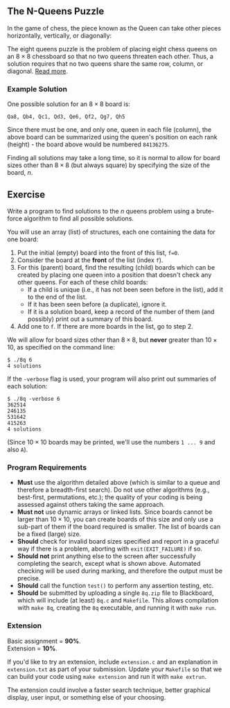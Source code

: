 
## The N-Queens Puzzle

In the game of chess, the piece known as the Queen can take other pieces horizontally, vertically, or diagonally:

The eight queens puzzle is the problem of placing eight chess queens on an $8 \times 8$ chessboard so that no two queens threaten each other. Thus, a solution requires that no two queens share the same row, column, or diagonal. [Read more](https://en.wikipedia.org/wiki/Eight_queens_puzzle).

### Example Solution
One possible solution for an $8 \times 8$ board is:

```
Qa8, Qb4, Qc1, Qd3, Qe6, Qf2, Qg7, Qh5
```
Since there must be one, and only one, queen in each file (column), the above board can be summarized using the queen's position on each rank (height) - the board above would be numbered `84136275`.

Finding all solutions may take a long time, so it is normal to allow for board sizes other than $8 \times 8$ (but always square) by specifying the size of the board, $n$.

## Exercise

Write a program to find solutions to the $n$ queens problem using a brute-force algorithm to find all possible solutions.

You will use an array (list) of structures, each one containing the data for one board:

1. Put the initial (empty) board into the front of this list, `f=0`.
2. Consider the board at the **front** of the list (index `f`).
3. For this (parent) board, find the resulting (child) boards which can be created by placing one queen into a position that doesn't check any other queens. For each of these child boards:
   - If a child is unique (i.e., it has not been seen before in the list), add it to the end of the list.
   - If it has been seen before (a duplicate), ignore it.
   - If it is a solution board, keep a record of the number of them (and possibly) print out a summary of this board.
4. Add one to `f`. If there are more boards in the list, go to step 2.

We will allow for board sizes other than $8 \times 8$, but **never** greater than $10 \times 10$, as specified on the command line:

```
$ ./8q 6
4 solutions
```

If the `-verbose` flag is used, your program will also print out summaries of each solution:

```
$ ./8q -verbose 6
362514
246135
531642
415263
4 solutions
```

(Since $10 \times 10$ boards may be printed, we'll use the numbers `1 ... 9` and also `A`).

### Program Requirements

- **Must** use the algorithm detailed above (which is similar to a queue and therefore a breadth-first search). Do not use other algorithms (e.g., best-first, permutations, etc.); the quality of your coding is being assessed against others taking the same approach.
- **Must not** use dynamic arrays or linked lists. Since boards cannot be larger than $10 \times 10$, you can create boards of this size and only use a sub-part of them if the board required is smaller. The list of boards can be a fixed (large) size.
- **Should** check for invalid board sizes specified and report in a graceful way if there is a problem, aborting with `exit(EXIT_FAILURE)` if so.
- **Should not** print anything else to the screen after successfully completing the search, except what is shown above. Automated checking will be used during marking, and therefore the output must be precise.
- **Should** call the function `test()` to perform any assertion testing, etc.
- **Should** be submitted by uploading a single `8q.zip` file to Blackboard, which will include (at least) `8q.c` and `Makefile`. This allows compilation with `make 8q`, creating the `8q` executable, and running it with `make run`.

### Extension

Basic assignment = **90%**.  
Extension = **10%**.

If you'd like to try an extension, include `extension.c` and an explanation in `extension.txt` as part of your submission. Update your `Makefile` so that we can build your code using `make extension` and run it with `make extrun`.

The extension could involve a faster search technique, better graphical display, user input, or something else of your choosing.
